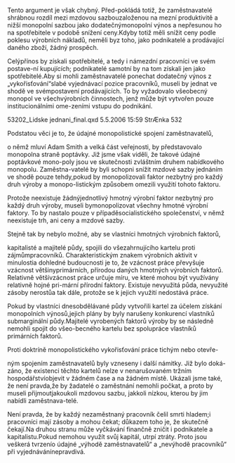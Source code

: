 
Tento argument je však chybný. Před-pokládá totiž, že zaměstnavatelé shrábnou rozdíl mezi mzdovou sazbouzaloženou na mezní produktivitě a nižší monopolní sazbou jako dodatečnýmonopolní výnos a nepřesunou ho na spotřebitele v podobě snížení ceny.Kdyby totiž měli snížit ceny podle poklesu výrobních nákladů, neměli byz toho, jako podnikatelé a prodávající daného zboží, žádný prospěch.

Celýpřínos by získali spotřebitelé, a tedy i námezdní pracovníci ve svém postave-ní kupujících; podnikatelé samotní by na tom získali jen jako spotřebitelé.Aby si mohli zaměstnavatelé ponechat dodatečný výnos z „vykořisťování“slabé vyjednávací pozice pracovníků, museli by jednat ve shodě ve svémpostavení prodávajících. To by vyžadovalo všeobecný monopol ve všechvýrobních činnostech, jenž může být vytvořen pouze institucionálními ome-zeními vstupu do podnikání.

53202_Lidske jednani_final.qxd 5.5.2006 15:59 StrÆnka 532

Podstatou věci je to, že údajné monopolistické spojení zaměstnavatelů,

o němž mluví Adam Smith a velká část veřejnosti, by představovalo monopolna straně poptávky. Již jsme však viděli, že takové údajné poptávkové mono-poly jsou ve skutečnosti zvláštním druhem nabídkového monopolu. Zaměstna-vatelé by byli schopni snížit mzdové sazby jednáním ve shodě pouze tehdy,pokud by monopolizovali faktor nezbytný pro každý druh výroby a monopo-listickým způsobem omezili využití tohoto faktoru.

Protože neexistuje žádnýjednotlivý hmotný výrobní faktor nezbytný pro každý druh výroby, museli bymonopolizovat všechny hmotné výrobní faktory. To by nastalo pouze v případěsocialistického společenství, v němž neexistuje trh, ani ceny a mzdové sazby.

Stejně tak by nebylo možné, aby se vlastníci hmotných výrobních faktorů,

kapitalisté a majitelé půdy, spojili do všezahrnujícího kartelu proti zájmůmpracovníků. Charakteristickým znakem výrobních aktivit v minulostia dohledné budoucnosti je to, že vzácnost práce převyšuje vzácnost většinyprimárních, přírodou daných hmotných výrobních faktorů. Relativně většívzácnost práce určuje míru, ve které mohou být využívány relativně hojné pri-mární přírodní faktory. Existuje nevyužitá půda, nevyužité zásoby nerostůa tak dále, protože se k jejich využití nedostává práce.

Pokud by vlastníci dnesobdělávané půdy vytvořili kartel za účelem získání monopolních výnosů,jejich plány by byly narušeny konkurencí vlastníků submarginální půdy.Majitelé vyrobených faktorů výroby by se následně nemohli spojit do všeo-becného kartelu bez spolupráce vlastníků primárních faktorů.

Proti doktríně monopolistického vykořisťování práce tichým nebo otevře-

ným spojením zaměstnavatelů byly vzneseny i další námitky. Již bylo doká-záno, že existenci těchto kartelů nelze v nenarušovaném tržním hospodářstvíobjevit v žádném čase a na žádném místě. Ukázali jsme také, že není pravda,že by žadatelé o zaměstnání nemohli počkat, a proto by museli přijmoutjakoukoli mzdovou sazbu, jakkoli nízkou, kterou by jim nabídli zaměstnava-telé.

Není pravda, že by každý nezaměstnaný pracovník čelil smrti hladem;i pracovníci mají zásoby a mohou čekat; důkazem toho je, že skutečně čekají.Na druhou stranu může vyčkávání finančně zničit i podnikatele a kapitalistu.Pokud nemohou využít svůj kapitál, utrpí ztráty. Proto jsou veškerá tvrzenío údajné „výhodě zaměstnavatelů“ a „nevýhodě pracovníků“ při vyjednávánínepravdivá.
